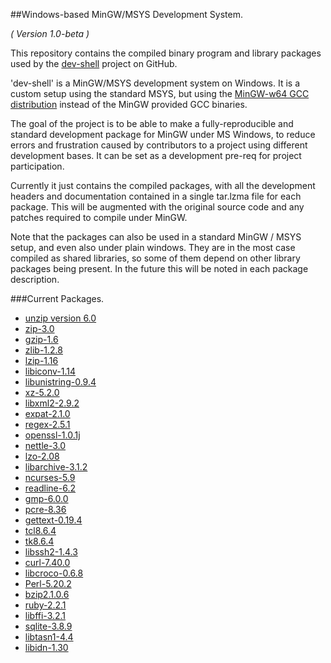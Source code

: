 ##Windows-based MinGW/MSYS Development System.

_( Version 1.0-beta )_  

This repository contains the compiled binary program and library packages used by the [dev-shell](https://github.com/seapagan/dev-shell) project on GitHub.  

'dev-shell' is a MinGW/MSYS development system on Windows. It is a custom setup using the standard MSYS, but using the [MinGW-w64 GCC distribution](http://mingw-w64.yaxm.org/doku.php) instead of the MinGW provided GCC binaries.

The goal of the project is to be able to make a fully-reproducible and standard development package for MinGW under MS Windows, to reduce errors and frustration caused by contributors to a project using different development bases. It can be set as a development pre-req for project participation.

Currently it just contains the compiled packages, with all the development headers and documentation contained in a single tar.lzma file for each package. This will be augmented with the original source code and any patches required to compile under MinGW.

Note that the packages can also be used in a standard MinGW / MSYS setup, and even also under plain windows. They are in the most case compiled as shared libraries, so some of them depend on other library packages being present. In the future this will be noted in each package description.

###Current Packages.
 - [unzip version 6.0](http://sourceforge.net/projects/devshellbuilds/files/unzip-6.0/unzip-6.0-mingw32-bin.tar.lzma/download)  
 - [zip-3.0](http://sourceforge.net/projects/devshellbuilds/files/zip-3.0/zip-3.0-mingw32-bin.tar.lzma/download)  
 - [gzip-1.6](http://sourceforge.net/projects/devshellbuilds/files/gzip-1.6/gzip-1.6-mingw32-bin.tar.lzma/download)  
 - [zlib-1.2.8](http://sourceforge.net/projects/devshellbuilds/files/zlib-1.2.8/zlib-1.2.8-mingw32-full.tar.lzma/download)  
 - [lzip-1.16](http://sourceforge.net/projects/devshellbuilds/files/lzip-1.16/lzip-1.16-mingw32-full.tar.lzma/download)  
 - [libiconv-1.14](http://sourceforge.net/projects/devshellbuilds/files/libiconv-1.14/libiconv-1.14-mingw32-full.tar.lzma/download)
 - [libunistring-0.9.4](http://sourceforge.net/projects/devshellbuilds/files/libunistring-0.9.4/libunistring-0.9.4-mingw32-full.tar.lzma/download)
 - [xz-5.2.0](http://sourceforge.net/projects/devshellbuilds/files/xz-5.2.0/xz-5.2.0-mingw32-full.tar.lzma/download)
 - [libxml2-2.9.2](http://sourceforge.net/projects/devshellbuilds/files/libxml2-2.9.2/libxml2-2.9.2-mingw32-full.tar.lzma/download)
 - [expat-2.1.0](http://sourceforge.net/projects/devshellbuilds/files/expat-2.1.0/expat-2.1.0-mingw32-full.tar.lzma/download)
 - [regex-2.5.1](http://sourceforge.net/projects/devshellbuilds/files/regex-2.5.1/regex-2.5.1-mingw32-full.tar.lzma/download)
 - [openssl-1.0.1j](]http://sourceforge.net/projects/devshellbuilds/files/openssl-1.0.1j/openssl-1.0.1j-mingw32-full.tar.lzma/download)
 - [nettle-3.0](http://sourceforge.net/projects/devshellbuilds/files/nettle-3.0/nettle-3.0-mingw32-full.tar.lzma/download)
 - [lzo-2.08](http://sourceforge.net/projects/devshellbuilds/files/lzo-2.08/lzo-2.08-mingw32-full.tar.lzma/download)
 - [libarchive-3.1.2](http://sourceforge.net/projects/devshellbuilds/files/libarchive-3.1.2/libarchive-3.1.2-mingw32-full.tar.lzma/download)
 - [ncurses-5.9](http://sourceforge.net/projects/devshellbuilds/files/ncurses-5.9/ncurses-5.9-mingw32-full.tar.lzma/download)
 - [readline-6.2](http://sourceforge.net/projects/devshellbuilds/files/readline-6.2/readline-6.2-mingw32-full.tar.lzma/download)
 - [gmp-6.0.0](http://sourceforge.net/projects/devshellbuilds/files/gmp-6.0.0/gmp-6.0.0-mingw32-full-SHARED.tar.lzma/download)
 - [pcre-8.36](http://sourceforge.net/projects/devshellbuilds/files/pcre-8.36/pcre-8.36-mingw32-full.tar.lzma/download)
 - [gettext-0.19.4](http://sourceforge.net/projects/devshellbuilds/files/gettext-0.19.4/gettext-0.19.4-mingw32-full.tar.lzma/download)
 - [tcl8.6.4](http://sourceforge.net/projects/devshellbuilds/files/tcl8.6.4/tcl8.6.4-mingw32-full.tar.lzma/download)
 - [tk8.6.4](http://sourceforge.net/projects/devshellbuilds/files/tk8.6.4/tk8.6.4-mingw32-full.tar.lzma/download)
 - [libssh2-1.4.3](http://sourceforge.net/projects/devshellbuilds/files/libssh2-1.4.3/libssh2-1.4.3-mingw32-full.tar.lzma/download)
 - [curl-7.40.0](http://sourceforge.net/projects/devshellbuilds/files/curl-7.40.0/curl-7.40.0-mingw32-full.tar.lzma/download)
 - [libcroco-0.6.8](http://sourceforge.net/projects/devshellbuilds/files/libcroco-0.6.8/libcroco-0.6.8-mingw32-full.tar.lzma/download)
 - [Perl-5.20.2](http://sourceforge.net/projects/devshellbuilds/files/perl-5.20.2/perl-5.20.2-1-mingw32.tar.lzma/download)
 - [bzip2.1.0.6](http://sourceforge.net/projects/devshellbuilds/files/bzip2.1.0.6/bzip2-1.0.6-1-mingw32.full.tar.lzma/download)
 - [ruby-2.2.1](http://sourceforge.net/projects/devshellbuilds/files/ruby-2.2.1/ruby-2.2.1p85-2-i386-mingw32.tar.lzma/download)
 - [libffi-3.2.1](http://sourceforge.net/projects/devshellbuilds/files/libffi-3.2.1/libffi-3.2.1-mingw32-full.tar.lzma/download)
 - [sqlite-3.8.9](http://sourceforge.net/projects/devshellbuilds/files/sqlite3.8.9/sqlite3.8.9-1-i386-mingw32.tar.lzma/download)
 - [libtasn1-4.4](http://sourceforge.net/projects/devshellbuilds/files/libtasn1-4.4/libtasn1-4.4-i386-mingw32.tar.lzma/download)
 - [libidn-1.30](http://sourceforge.net/projects/devshellbuilds/files/libidn-1.30/libidn-1.30-i386-mingw32.tar.lzma/download)
